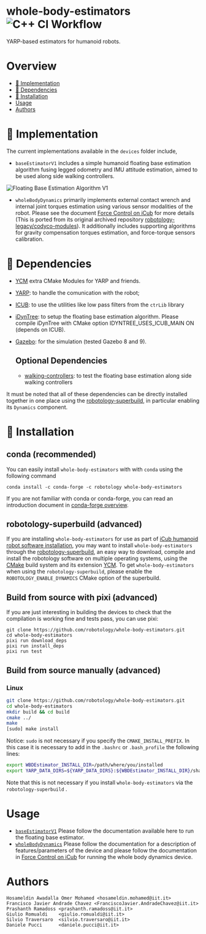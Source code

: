 # whole-body-estimators ![C++ CI Workflow](https://github.com/robotology/whole-body-estimators/workflows/C++%20CI%20Workflow/badge.svg)
YARP-based estimators for humanoid robots.

# Overview
 - [:orange_book: Implementation](#orange_book-implementation)
 - [:page_facing_up: Dependencies](#page_facing_up-dependencies)
 - [:hammer: Installation](#installation)
 - [Usage](#usage)
 - [Authors](#authors)

# :orange_book: Implementation
The current implementations available in the `devices` folder include,
- `baseEstimatorV1` includes a simple humanoid floating base estimation algorithm fusing legged odometry and IMU attitude estimation, aimed to be used along side walking controllers.

![Floating Base Estimation Algorithm V1](doc/resources/fbeV1.png)

- `wholeBodyDynamics` primarily implements external contact wrench and internal joint torques estimation using various sensor modalities of the robot. Please see the document [Force Control on iCub](doc/howto/force_control_on_icub.md) for more details (This is ported from its original archived repository [robotology-legacy/codyco-modules](https://github.com/robotology-legacy/codyco-modules)). It additionally includes supporting algorithms for  gravity compensation torques estimation, and force-torque sensors calibration.


# :page_facing_up: Dependencies
* [YCM](https://github.com/robotology/ycm) extra CMake Modules for YARP and friends.
* [YARP](http://www.yarp.it/): to handle the comunication with the robot;
* [ICUB](https://github.com/robotology/icub-main): to use the utilities like low pass filters from the `ctrLib` library
* [iDynTree](https://github.com/robotology/idyntree/tree/devel): to setup the floating base estimation algorithm. Please compile iDynTree with CMake option IDYNTREE_USES_ICUB_MAIN ON (depends on ICUB).
* [Gazebo](http://gazebosim.org/): for the simulation (tested Gazebo 8 and 9).

  ## Optional Dependencies
  * [walking-controllers](https://github.com/robotology/walking-controllers): to test the floating base estimation along side walking controllers

It must be noted that all of these dependencies can be directly installed together in one place using the [robotology-superbuild](https://github.com/robotology/robotology-superbuild), in particular enabling its `Dynamics` component. 

# :hammer: Installation

## conda (recommended) 

You can easily install `whole-body-estimators` with with `conda` using the following command
~~~
conda install -c conda-forge -c robotology whole-body-estimators
~~~

If you are not familiar with conda or conda-forge, you can read an introduction document in [conda-forge overview](https://github.com/robotology/robotology-superbuild/blob/master/doc/conda-forge.md#conda-forge-overview).

## robotology-superbuild (advanced)

If you are installing `whole-body-estimators` for use as part of [iCub humanoid robot software installation](https://icub-tech-iit.github.io/documentation/sw_installation/), you may want to install `whole-body-estimators` through the [robotology-superbuild](https://github.com/robotology/robotology-superbuild), an easy way to download, compile and install the robotology software on multiple operating systems, using the [CMake](https://www.cmake.org) build system and its extension [YCM](http://robotology.github.io/ycm). To get `whole-body-estimators` when using the `robotology-superbuild`, please enable the `ROBOTOLOGY_ENABLE_DYNAMICS` CMake option of the superbuild. 


## Build from source with pixi (advanced)

If you are just interesting in building the devices to check that the compilation is working fine and tests pass, you can use pixi:

~~~
git clone https://github.com/robotology/whole-body-estimators.git
cd whole-body-estimators
pixi run download_deps
pixi run install_deps
pixi run test
~~~

## Build from source manually (advanced)

### Linux

```sh
git clone https://github.com/robotology/whole-body-estimators.git
cd whole-body-estimators
mkdir build && cd build
cmake ../
make
[sudo] make install
```

Notice: `sudo` is not necessary if you specify the `CMAKE_INSTALL_PREFIX`. In this case it is necessary to add in the `.bashrc` or `.bash_profile` the following lines:
``` sh
export WBDEstimator_INSTALL_DIR=/path/where/you/installed
export YARP_DATA_DIRS=${YARP_DATA_DIRS}:${WBDEstimator_INSTALL_DIR}/share/yarp
```
Note that this is not necessary if you install `whole-body-estimators` via the `robotology-superbuild` .

# Usage

- [`baseEstimatorV1`](devices/baseEstimatorV1/README.md) Please follow the documentation available here to run the floating base estimator.
- [`wholeBodyDynamics`](devices/wholeBodyDynamics/README.md) Please follow the documentation for a description of features/parameters of the device and please follow the documentation in [Force Control on iCub](doc/howto/force_control_on_icub.md) for running the whole body dynamics device.

# Authors

```
Hosameldin Awadalla Omer Mohamed <hosameldin.mohamed@iit.it>
Francisco Javier Andrade Chavez <FranciscoJavier.AndradeChavez@iit.it>
Prashanth Ramadoss <prashanth.ramadoss@iit.it>
Giulio Romualdi    <giulio.romualdi@iit.it>
Silvio Traversaro  <silvio.traversaro@iit.it>
Daniele Pucci      <daniele.pucci@iit.it>
```
